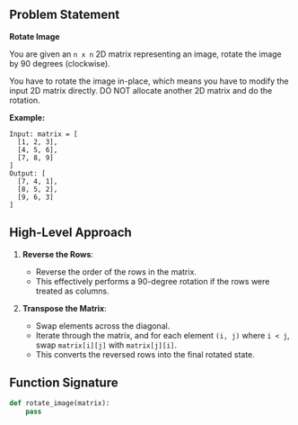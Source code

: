 ## Problem Statement

**Rotate Image**

You are given an `n x n` 2D matrix representing an image, rotate the image by 90 degrees (clockwise).

You have to rotate the image in-place, which means you have to modify the input 2D matrix directly. DO NOT allocate another 2D matrix and do the rotation.

**Example:**
```
Input: matrix = [
  [1, 2, 3],
  [4, 5, 6],
  [7, 8, 9]
]
Output: [
  [7, 4, 1],
  [8, 5, 2],
  [9, 6, 3]
]
```

## High-Level Approach

1. **Reverse the Rows**: 
    - Reverse the order of the rows in the matrix.
    - This effectively performs a 90-degree rotation if the rows were treated as columns.

2. **Transpose the Matrix**:
    - Swap elements across the diagonal.
    - Iterate through the matrix, and for each element `(i, j)` where `i < j`, swap `matrix[i][j]` with `matrix[j][i]`.
    - This converts the reversed rows into the final rotated state.

## Function Signature

```python
def rotate_image(matrix):
    pass
```
